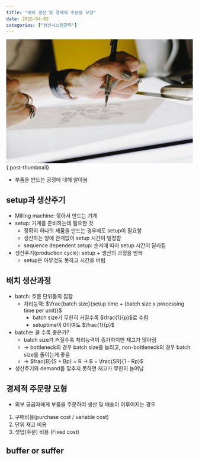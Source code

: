 ```yaml
---
title: "배치 생산 및 경제적 주문량 모형"
date: 2025-04-02
categories: ["생산시스템관리"]
---
```


![](/img/human-thumb.jpg){.post-thumbnail}

- 부품을 만드는 공정에 대해 알아봄

## setup과 생산주기

- Milling machine: 깎아서 만드는 기계
- setup: 기계를 준비하는데 필요한 것
    - 정확히 하나의 제품을 만드는 경우에도 setup이 필요함
    - 생산하는 양에 관계없이 setup 시간이 일정함
    - sequence dependent setup: 순서에 따라 setup 시간이 달라짐
- 생산주기(production cycle): setup + 생산의 과정을 반복
    - setup은 아무것도 못하고 시간을 버림

## 배치 생산과정

- batch: 흐름 단위들의 집합
    - 처리능력: $\frac{batch size}{setup time + (batch size x processing time per unit)}$
        - batch size가 무한히 커질수록 $\frac{1}{p}$로 수렴
        - setuptime이 0이여도 $\frac{1}{p}$
- batch는 클 수록 좋은가?
    - batch size가 커질수록 처리능력이 증가하지만 재고가 많아짐
    - → bottleneck의 경우 batch size를 늘리고, non-bottleneck의 경우 batch size를 줄이는게 좋음
    - → $frac{B}{S + Bp} = R → B = \frac{SR}{1 - Rp}$
- 생산주기와 demand를 맞추지 못하면 재고가 무한히 늘어남

## 경제적 주문량 모형

- 외부 공급자에게 부품을 주문하여 생산 및 배송이 이루어지는 경우

1. 구매비용(purchase cost / variable cost)
1. 단위 재고 비용
1. 셋업(주문) 비용 (Fixed cost)

## buffer or suffer


